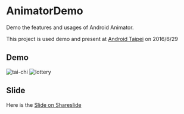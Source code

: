 # AnimatorDemo
Demo the features and usages of Android Animator.

This project is used demo and present at [Android Taipei](https://www.facebook.com/groups/AndroidTaipei/) on 2016/6/29

## Demo

![tai-chi](https://github.com/sasowang/AnimatorDemo/blob/master/record/output_taichi.gif) ![lottery](https://github.com/sasowang/AnimatorDemo/blob/master/record/output_lottery.gif)

## Slide

Here is the [Slide on Shareslide](http://www.slideshare.net/cha122977/android-animator)
